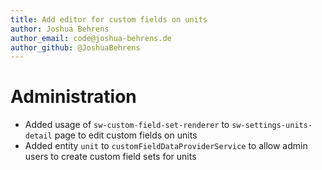 ```yaml
---
title: Add editor for custom fields on units
author: Joshua Behrens
author_email: code@joshua-behrens.de
author_github: @JoshuaBehrens
---
```

# Administration
* Added usage of `sw-custom-field-set-renderer` to `sw-settings-units-detail` page to edit custom fields on units
* Added entity `unit` to `customFieldDataProviderService` to allow admin users to create custom field sets for units
